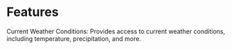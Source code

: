 # Features
Current Weather Conditions: Provides access to current weather conditions, including temperature, precipitation, and more.
